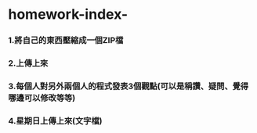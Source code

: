 # homework-index-
### 1.將自己的東西壓縮成一個ZIP檔
### 2.上傳上來
### 3.每個人對另外兩個人的程式發表3個觀點(可以是稱讚、疑問、覺得哪邊可以修改等等)
### 4.星期日上傳上來(文字檔)
